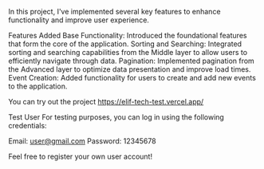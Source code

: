 In this project, I've implemented several key features to enhance functionality and improve user experience.

Features Added
Base Functionality: Introduced the foundational features that form the core of the application.
Sorting and Searching: Integrated sorting and searching capabilities from the Middle layer to allow users to efficiently navigate through data.
Pagination: Implemented pagination from the Advanced layer to optimize data presentation and improve load times.
Event Creation: Added functionality for users to create and add new events to the application.


You can try out the project https://elif-tech-test.vercel.app/

Test User
For testing purposes, you can log in using the following credentials:

Email: user@gmail.com
Password: 12345678

Feel free to register your own user account!
